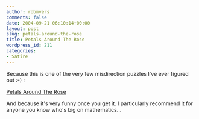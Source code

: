 ```yaml
---
author: robmyers
comments: false
date: 2004-09-21 06:10:14+00:00
layout: post
slug: petals-around-the-rose
title: Petals Around The Rose
wordpress_id: 211
categories:
- Satire
---
```


Because this is one of the very few misdirection puzzles I've ever figured out :-) :  
  
[Petals Around The Rose](http://www.borrett.id.au/computing/petals-j.htm)   
  
And because it's very funny once you get it. I particularly recommend it for anyone you know who's big on mathematics...

  


